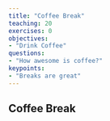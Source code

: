 ```yaml
---
title: "Coffee Break"
teaching: 20
exercises: 0
objectives:
- "Drink Coffee"
questions:
- "How awesome is coffee?"
keypoints:
- "Breaks are great"
---
```

## Coffee Break

